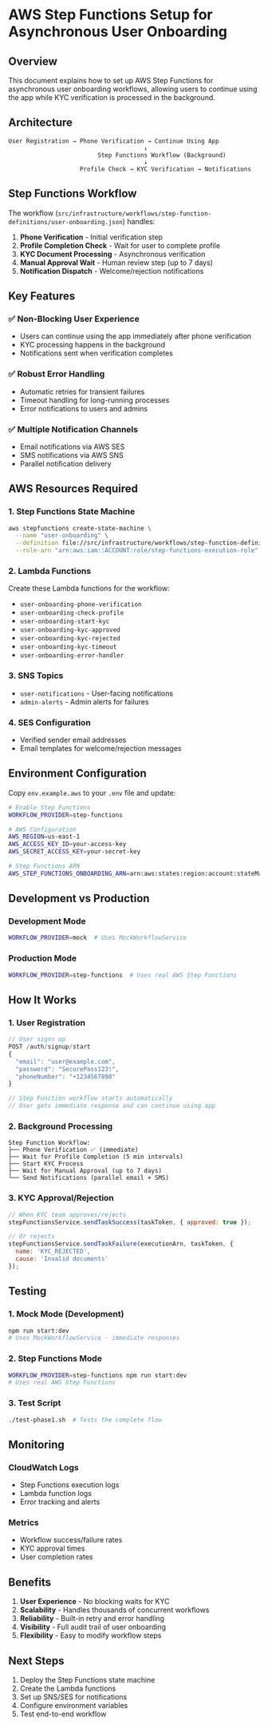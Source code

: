 # AWS Step Functions Setup for Asynchronous User Onboarding

## Overview
This document explains how to set up AWS Step Functions for asynchronous user onboarding workflows, allowing users to continue using the app while KYC verification is processed in the background.

## Architecture

```
User Registration → Phone Verification → Continue Using App
                                      ↓
                         Step Functions Workflow (Background)
                                      ↓
                    Profile Check → KYC Verification → Notifications
```

## Step Functions Workflow

The workflow (`src/infrastructure/workflows/step-function-definitions/user-onboarding.json`) handles:

1. **Phone Verification** - Initial verification step
2. **Profile Completion Check** - Wait for user to complete profile
3. **KYC Document Processing** - Asynchronous verification
4. **Manual Approval Wait** - Human review step (up to 7 days)
5. **Notification Dispatch** - Welcome/rejection notifications

## Key Features

### ✅ Non-Blocking User Experience
- Users can continue using the app immediately after phone verification
- KYC processing happens in the background
- Notifications sent when verification completes

### ✅ Robust Error Handling
- Automatic retries for transient failures
- Timeout handling for long-running processes
- Error notifications to users and admins

### ✅ Multiple Notification Channels
- Email notifications via AWS SES
- SMS notifications via AWS SNS
- Parallel notification delivery

## AWS Resources Required

### 1. Step Functions State Machine
```bash
aws stepfunctions create-state-machine \
  --name "user-onboarding" \
  --definition file://src/infrastructure/workflows/step-function-definitions/user-onboarding.json \
  --role-arn "arn:aws:iam::ACCOUNT:role/step-functions-execution-role"
```

### 2. Lambda Functions
Create these Lambda functions for the workflow:
- `user-onboarding-phone-verification`
- `user-onboarding-check-profile`
- `user-onboarding-start-kyc`
- `user-onboarding-kyc-approved`
- `user-onboarding-kyc-rejected`
- `user-onboarding-kyc-timeout`
- `user-onboarding-error-handler`

### 3. SNS Topics
- `user-notifications` - User-facing notifications
- `admin-alerts` - Admin alerts for failures

### 4. SES Configuration
- Verified sender email addresses
- Email templates for welcome/rejection messages

## Environment Configuration

Copy `env.example.aws` to your `.env` file and update:

```bash
# Enable Step Functions
WORKFLOW_PROVIDER=step-functions

# AWS Configuration
AWS_REGION=us-east-1
AWS_ACCESS_KEY_ID=your-access-key
AWS_SECRET_ACCESS_KEY=your-secret-key

# Step Functions ARN
AWS_STEP_FUNCTIONS_ONBOARDING_ARN=arn:aws:states:region:account:stateMachine:user-onboarding
```

## Development vs Production

### Development Mode
```bash
WORKFLOW_PROVIDER=mock  # Uses MockWorkflowService
```

### Production Mode
```bash
WORKFLOW_PROVIDER=step-functions  # Uses real AWS Step Functions
```

## How It Works

### 1. User Registration
```javascript
// User signs up
POST /auth/signup/start
{
  "email": "user@example.com",
  "password": "SecurePass123!",
  "phoneNumber": "+1234567890"
}

// Step Function workflow starts automatically
// User gets immediate response and can continue using app
```

### 2. Background Processing
```
Step Function Workflow:
├── Phone Verification ✅ (immediate)
├── Wait for Profile Completion (5 min intervals)
├── Start KYC Process
├── Wait for Manual Approval (up to 7 days)
└── Send Notifications (parallel email + SMS)
```

### 3. KYC Approval/Rejection
```javascript
// When KYC team approves/rejects
stepFunctionsService.sendTaskSuccess(taskToken, { approved: true });

// Or rejects
stepFunctionsService.sendTaskFailure(executionArn, taskToken, { 
  name: 'KYC_REJECTED', 
  cause: 'Invalid documents' 
});
```

## Testing

### 1. Mock Mode (Development)
```bash
npm run start:dev
# Uses MockWorkflowService - immediate responses
```

### 2. Step Functions Mode
```bash
WORKFLOW_PROVIDER=step-functions npm run start:dev
# Uses real AWS Step Functions
```

### 3. Test Script
```bash
./test-phase1.sh  # Tests the complete flow
```

## Monitoring

### CloudWatch Logs
- Step Functions execution logs
- Lambda function logs
- Error tracking and alerts

### Metrics
- Workflow success/failure rates
- KYC approval times
- User completion rates

## Benefits

1. **User Experience** - No blocking waits for KYC
2. **Scalability** - Handles thousands of concurrent workflows
3. **Reliability** - Built-in retry and error handling
4. **Visibility** - Full audit trail of user onboarding
5. **Flexibility** - Easy to modify workflow steps

## Next Steps

1. Deploy the Step Functions state machine
2. Create the Lambda functions
3. Set up SNS/SES for notifications
4. Configure environment variables
5. Test end-to-end workflow
